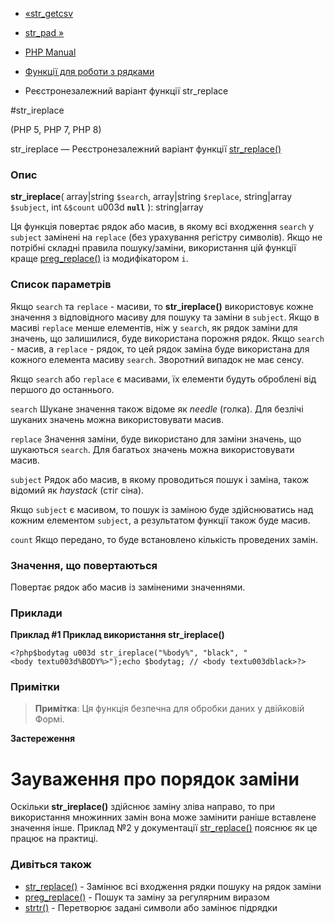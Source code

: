 - [«str_getcsv](function.str-getcsv.md)
- [str_pad »](function.str-pad.md)

- [PHP Manual](index.md)
- [Функції для роботи з рядками](ref.strings.md)
- Реєстронезалежний варіант функції str_replace

#str_ireplace

(PHP 5, PHP 7, PHP 8)

str_ireplace — Реєстронезалежний варіант функції
[str_replace()](function.str-replace.md)

### Опис

**str_ireplace**(
array\|string `$search`,
array\|string `$replace`,
string\|array `$subject`,
int `&$count` u003d **`null`**
): string\|array

Ця функція повертає рядок або масив, в якому всі входження
`search` у `subject` замінені на `replace` (без урахування регістру
символів). Якщо не потрібні складні правила пошуку/заміни, використання
цій функції краще
[preg_replace()](function.preg-replace.md) із модифікатором `i`.

### Список параметрів

Якщо `search` та `replace` - масиви, то **str_ireplace()** використовує
кожне значення з відповідного масиву для пошуку та заміни в
`subject`. Якщо в масиві `replace` менше елементів, ніж у `search`,
як рядок заміни для значень, що залишилися, буде використана порожня
рядок. Якщо `search` - масив, а `replace` - рядок, то цей рядок
заміна буде використана для кожного елемента масиву `search`.
Зворотний випадок не має сенсу.

Якщо `search` або `replace` є масивами, їх елементи будуть
оброблені від першого до останнього.

`search`
Шукане значення також відоме як *needle* (голка). Для безлічі
шуканих значень можна використовувати масив.

`replace`
Значення заміни, буде використано для заміни значень, що шукаються
`search`. Для багатьох значень можна використовувати масив.

`subject`
Рядок або масив, в якому проводиться пошук і заміна, також
відомий як *haystack* (стіг сіна).

Якщо `subject` є масивом, то пошук із заміною буде
здійснюватись над кожним елементом `subject`, а результатом функції
також буде масив.

`count`
Якщо передано, то буде встановлено кількість проведених замін.

### Значення, що повертаються

Повертає рядок або масив із заміненими значеннями.

### Приклади

**Приклад #1 Приклад використання **str_ireplace()****

` <?php$bodytag u003d str_ireplace("%body%", "black", "<body textu003d%BODY%>");echo $bodytag; // <body textu003dblack>?> `

### Примітки

> **Примітка**: Ця функція безпечна для обробки даних у двійковій
> Формі.

**Застереження**

# Зауваження про порядок заміни

Оскільки **str_ireplace()** здійснює заміну зліва направо, то при
використання множинних замін вона може замінити раніше вставлене
значення інше. Приклад №2 у документації
[str_replace()](function.str-replace.md) пояснює як це працює на
практиці.

### Дивіться також

- [str_replace()](function.str-replace.md) - Замінює всі входження
рядки пошуку на рядок заміни
- [preg_replace()](function.preg-replace.md) - Пошук та
заміну за регулярним виразом
- [strtr()](function.strtr.md) - Перетворює задані символи або
замінює підрядки
